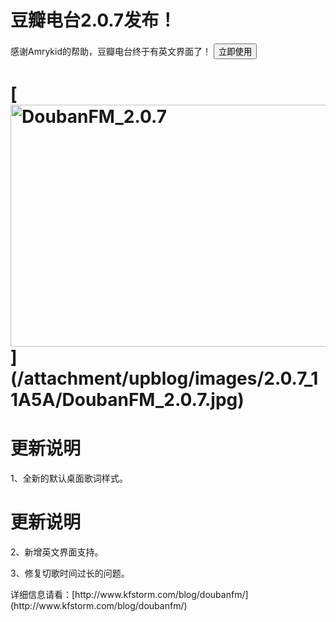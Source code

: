 # 豆瓣电台2.0.7发布！

<form action="http://doubanfmcloud.sinaapp.com/publish/doubanfm.application"> <p>感谢Amrykid的帮助，豆瓣电台终于有英文界面了！

<input type="submit" value="立即使用"> 

</form> <h1>[<img title="DoubanFM_2.0.7" style="border-top: 0px; border-right: 0px; background-image: none; border-bottom: 0px; padding-top: 0px; padding-left: 0px; border-left: 0px; display: inline; padding-right: 0px" border="0" alt="DoubanFM_2.0.7" src="/attachment/upblog/images/2.0.7_11A5A/DoubanFM_2.0.7_thumb.jpg" width="644" height="387">](/attachment/upblog/images/2.0.7_11A5A/DoubanFM_2.0.7.jpg)</h1> <h1>更新说明</h1> <p>1、全新的默认桌面歌词样式。

# 更新说明

2、新增英文界面支持。

3、修复切歌时间过长的问题。

 <p>详细信息请看：[http://www.kfstorm.com/blog/doubanfm/](http://www.kfstorm.com/blog/doubanfm/)
